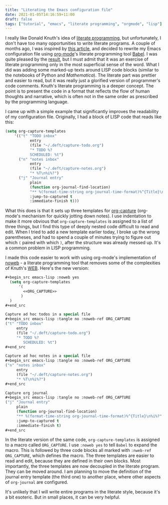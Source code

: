```yaml
---
title: "Literating the Emacs configuration file"
date: 2021-01-05T14:16:59+11:00
draft: false
tags: ["tutorial", "emacs", "literate programming", "orgmode", "lisp"]
---
```

I really like Donald Knuth's idea of [literate programming](https://en.wikipedia.org/wiki/Literate_programming), but unfortunately, I don't have too many opportunities to write literate programs. A couple of months ago, I was inspired by [this article](https://blog.thomasheartman.com/posts/configuring-emacs-with-org-mode-and-literate-programming), and decided to rewrite my Emacs configuration file using [org-mode](https://orgmode.org)'s literate programming tool [Babel](https://orgmode.org/worg/org-contrib/babel/intro.html). I was quite pleased by the [result](https://github.com/hsinhaoyu/.emacs.d), but I must admit that it was an exercise of literate programming only in the most superficial sense of the word. What I did was adding some marked-up texts around LISP code blocks (similar to the notebooks of Python and _Mathematica_). The literate part was prettier and easier to read, but it was really just a glorified version of programmer's code comments. Knuth's literate programming is a deeper concept. The point is to present the code in a format that reflects the flow of human thoughts and narrative, which is often not in the same order as prescribed by the programming language. 

I came up with a simple example that significantly improves the readability of my configuration file. Originally, I had a block of LISP code that reads like this:

```lisp
(setq org-capture-templates
	'(("t" "TODO inbox"
           entry
           (file "~/.deft/capture-todo.org")
           "* TODO %?
		   SCHEDULED: %t")
      ("n" "notes inbox"
           entry
           (file "~/.deft/capture-notes.org")
		   "* %T\n%i%?")
	  ("j" "Journal entry"
           plain
           (function org-journal-find-location)
           "** %(format-time-string org-journal-time-format)%^{Title}\n%i%?"
           :jump-to-captured t
           :immediate-finish t)))
```

What this does is that it sets up three templates for [org-capture](https://orgmode.org/manual/Capture.html) (org-mode's mechanism for quickly jotting down notes). I use indentation to make it more obvious that `org-capture-templates` is assigned to a list of three things, but I find this type of deeply nested code difficult to read and edit. When I tried to add a new template earlier today, I broke up the wrong parentheses, and had to spend a couple of minutes trying to figure out which `(` paired with which `)`, after the structure was already messed up. It's a common problem in LISP programming.

I made this code easier to work with using org-mode's implementation of [noweb](https://en.wikipedia.org/wiki/Noweb) - a literate programming tool that removes some of the complexities of Knuth's [WEB](http://www.literateprogramming.com/cweb_download.html). Here's the new version:
```lisp
#+begin_src emacs-lisp :noweb yes
  (setq org-capture-templates
      '(
        <<ORG_CAPTURE>>
       )
  )
#+end_src

Capture ad hoc todos in a special file
#+begin_src emacs-lisp :tangle no :noweb-ref ORG_CAPTURE
("t" "TODO inbox"
     entry
     (file "~/.deft/capture-todo.org")
     "* TODO %?
        SCHEDULED: %t")
#+end_src

Capture ad hoc notes in a special file
#+begin_src emacs-lisp :tangle no :noweb-ref ORG_CAPTURE
("n" "notes inbox"
     entry
     (file "~/.deft/capture-notes.org")
     "* %T\n%i%?")
#+end_src

Capture org journal
#+begin_src emacs-lisp :tangle no :noweb-ref ORG_CAPTURE
("j" "Journal entry"
     plain
     (function org-journal-find-location)
     "** %(format-time-string org-journal-time-format)%^{Title}\n%i%?"
     :jump-to-captured t
     :immediate-finish t)
#+end_src
```

In the literate version of the same code, `org-capture-templates` is assigned to a macro called `ORG_CAPTURE`. I use `:noweb yes` to tell `Babel` to expand the macro. This is followed by three code blocks all marked with `:nweb-ref ORG_CAPTURE`, which defines the macro. The three templates are easier to read and edit, because they are defined in their own blocks. Most importantly, the three templates are now decoupled in the literate program. They can be moved around. I am planning to move the definition of the journal entry template (the third one) to another place, where other aspects of `org-journal` are configured. 

It's unlikely that I will write entire programs in the literate style, because it's a bit esoteric. But in small places, it can be very helpful.

